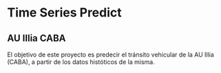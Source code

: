 # Time Series Predict

## AU Illia CABA

El objetivo de este proyecto es predecir el tránsito vehicular de la AU Illia (CABA), a partir de los datos históticos de la misma.
